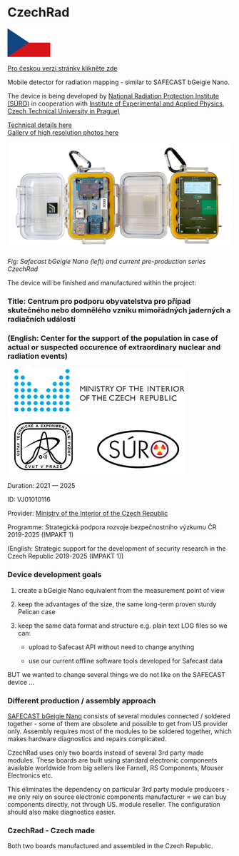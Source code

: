 # CzechRad

<img src="Images/flag_CZ.png" alt="čeština" width="96"/>

[Pro českou verzi stránky klikněte zde](Readme_CZ.md)  

Mobile detector for radiation mapping - similar to SAFECAST bGeigie Nano. 

The device is being developed by [National Radiation Protection Institute (SÚRO)](https://www.suro.cz/en) in cooperation with [Institute of Experimental and Applied Physics, Czech Technical University in Prague)](http://www.utef.cvut.cz/ieap)

[Technical details here](/HARDWARE_details)  
[Gallery of high resolution photos here](https://flic.kr/s/aHsmUcpD1h)  

<img src="Images/Safecast_vs_CzechRad.jpg" alt="Safecast bGeigie Nano (left) and current pre-production series CzechRad" width="800"/>

*Fig: Safecast bGeigie Nano (left) and current pre-production series CzechRad*

The device will be finished and manufactured within the project:


### Title: Centrum pro podporu obyvatelstva pro případ skutečného nebo domnělého vzniku mimořádných jaderných a radiačních událostí

### (English: Center for the support of the population in case of actual or suspected occurence of extraordinary nuclear and radiation events)


<img src="Images/IMPAKT_loga.png" alt="Ministry of the Interior of the Czech Republic logo" width="400"/>

Duration: 2021 — 2025

ID: VJ01010116

Provider:	[Ministry of the Interior of the Czech Republic](https://www.mvcr.cz/mvcren/) 

Programme:	Strategická podpora rozvoje bezpečnostního výzkumu ČR 2019-2025 (IMPAKT 1) 

(English: Strategic support for the development of security research in the Czech Republic 2019-2025 (IMPAKT 1))

### Device development goals

1) create a bGeigie Nano equivalent from the measurement point of view

2) keep the advantages of the size, the same long-term proven sturdy Pelican case

3) keep the same data format and structure e.g. plain text LOG files so we can:
    
    - upload to Safecast API without need
      to change anything
    
    - use our current offline software tools 
      developed for Safecast data

BUT we wanted to change several things we do not like on the SAFECAST device ...

### Different production / assembly approach

[SAFECAST bGeigie Nano](https://safecast.org/devices/bgeigie-nano/) consists of several modules connected / soldered together - some of them are obsolete and possible to get from US provider only. Assembly requires most of the modules to be soldered together, which makes hardware diagnostics and repairs complicated.

CzechRad uses only two boards instead of several 3rd party made modules. These boards are built using standard electronic components available worldwide from big sellers like Farnell, RS Components, Mouser Electronics etc. 

This eliminates the dependency on particular 3rd party module producers - we only rely on source electronic components manufacturer = we can buy components directly, not through US. module reseller. The configuration should also make diagnostics easier.

### CzechRad - Czech made

Both two boards manufactured and assembled in the Czech Republic.
